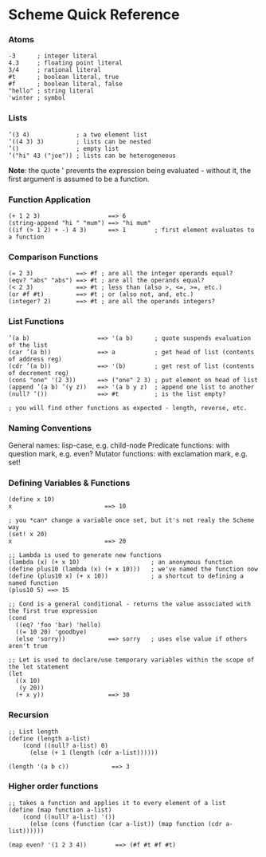 Scheme Quick Reference
======================

### Atoms

    -3      ; integer literal
    4.3     ; floating point literal
    3/4     ; rational literal
    #t      ; boolean literal, true
    #f      ; boolean literal, false
    "hello" ; string literal
    'winter ; symbol

### Lists

    ’(3 4)             ; a two element list
    ’((4 3) 3)         ; lists can be nested
    ’()                ; empty list
    ’("hi" 43 ("joe")) ; lists can be heterogeneous

**Note**: the quote ' prevents the expression being evaluated - without it, the first argument is assumed to be a function.

### Function Application

    (+ 1 2 3)                   ==> 6
    (string-append "hi " "mum") ==> "hi mum"
    ((if (> 1 2) + -) 4 3)      ==> 1        ; first element evaluates to a function

### Comparison Functions

    (= 2 3)            ==> #f ; are all the integer operands equal?
    (eqv? "abs" "abs") ==> #t ; are all the operands equal?
    (< 2 3)            ==> #t ; less than (also >, <=, >=, etc.)
    (or #f #t)         ==> #t ; or (also not, and, etc.)
    (integer? 2)       ==> #t ; are all the operands integers?

### List Functions

    ’(a b)                   ==> '(a b)      ; quote suspends evaluation of the list
    (car ’(a b))             ==> a           ; get head of list (contents of address reg)
    (cdr ’(a b))             ==> '(b)        ; get rest of list (contents of decrement reg)
    (cons "one" '(2 3))      ==> ("one" 2 3) ; put element on head of list
    (append ’(a b) ’(y z))   ==> '(a b y z)  ; append one list to another
    (null? ’())              ==> #t          ; is the list empty?

    ; you will find other functions as expected - length, reverse, etc.

### Naming Conventions

General names: lisp-case, e.g. child-node
Predicate functions: with question mark, e.g. even?
Mutator functions: with exclamation mark, e.g. set!

### Defining Variables & Functions

    (define x 10)
    x                          ==> 10

    ; you *can* change a variable once set, but it's not realy the Scheme way
    (set! x 20) 
    x                          ==> 20

    ;; Lambda is used to generate new functions
    (lambda (x) (+ x 10)                    ; an anonymous function
    (define plus10 (lambda (x) (+ x 10)))   ; we've named the function now
    (define (plus10 x) (+ x 10))            ; a shortcut to defining a named function
    (plus10 5) ==> 15

    ;; Cond is a general conditional - returns the value associated with the first true expression
    (cond 
      ((eq? 'foo 'bar) 'hello)
      ((= 10 20) 'goodbye)
      (else 'sorry))            ==> sorry   ; uses else value if others aren't true

    ;; Let is used to declare/use temporary variables within the scope of the let statement
    (let
      ((x 10)
       (y 20))
      (+ x y))                  ==> 30
  
### Recursion

    ;; List length
    (define (length a-list)
        (cond ((null? a-list) 0)
	      (else (+ 1 (length (cdr a-list))))))
	  
    (length '(a b c))            ==> 3

### Higher order functions

    ;; takes a function and applies it to every element of a list
    (define (map function a-list)
        (cond ((null? a-list) '())
	      (else (cons (function (car a-list)) (map function (cdr a-list))))))

    (map even? '(1 2 3 4))        ==> (#f #t #f #t)
